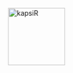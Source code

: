 [<img alt="kapsiR" src="https://avatars.githubusercontent.com/u/43091492?v=4" width="117">](https://github.com/PoulaHelmy)
